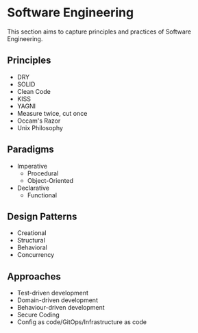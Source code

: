 # Software Engineering

This section aims to capture principles and practices of Software Engineering.

## Principles

- DRY
- SOLID
- Clean Code
- KISS
- YAGNI
- Measure twice, cut once
- Occam's Razor
- Unix Philosophy

## Paradigms

- Imperative
  - Procedural
  - Object-Oriented
- Declarative
  - Functional

## Design Patterns

- Creational
- Structural
- Behavioral
- Concurrency

## Approaches

- Test-driven development
- Domain-driven development
- Behaviour-driven development
- Secure Coding
- Config as code/GitOps/Infrastructure as code
